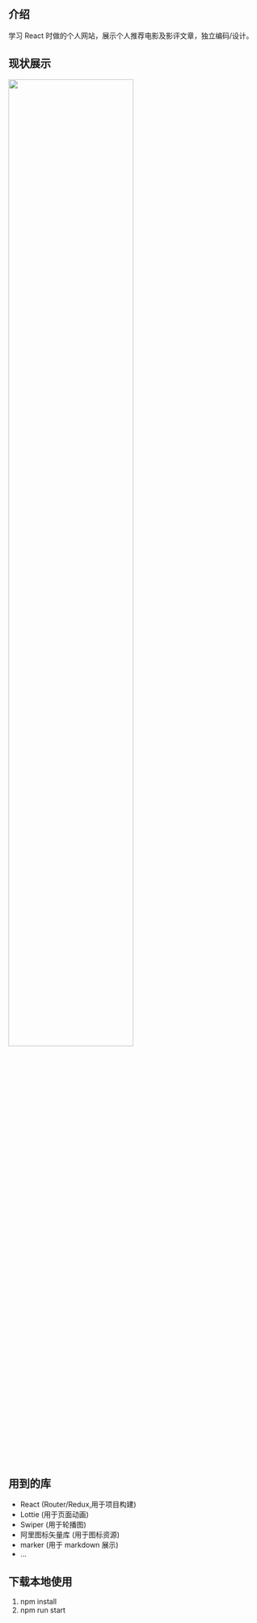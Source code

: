 ## 介绍

学习 React 时做的个人网站，展示个人推荐电影及影评文章，独立编码/设计。

## 现状展示

<img src="./public/readme.png" width="70%" />

## 用到的库

-   React (Router/Redux,用于项目构建)
-   Lottie (用于页面动画)
-   Swiper (用于轮播图)
-   阿里图标矢量库 (用于图标资源)
-   marker (用于 markdown 展示)
-   ...

## 下载本地使用

1. npm install
2. npm run start

